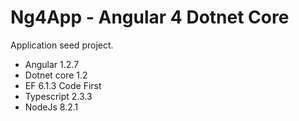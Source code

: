 # Ng4App - Angular 4 Dotnet Core
<p>Application seed project.</p>
<ul>
<li>Angular 1.2.7</li>
<li>Dotnet core 1.2</li>
<li>EF 6.1.3 Code First</li>
<li>Typescript 2.3.3</li>
<li>NodeJs 8.2.1</li>
</ul>
